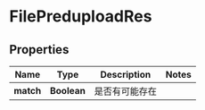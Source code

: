 # FilePreduploadRes

## Properties
Name | Type | Description | Notes
------------ | ------------- | ------------- | -------------
**match** | **Boolean** | 是否有可能存在 | 
